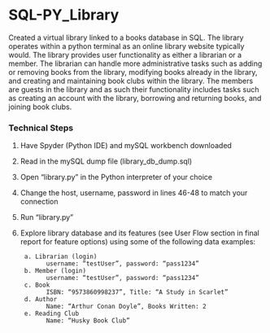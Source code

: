 # SQL-PY_Library

Created a virtual library linked to a books database in SQL. The library operates within a python terminal as an online library website typically would. The library 
provides user functionality as either a librarian or a member. The librarian can handle more administrative tasks such as adding or removing books from the library, 
modifying books already in the library, and creating and maintaining book clubs within the library. The members are guests in the library and as such their
functionality includes tasks such as creating an account with the library, borrowing and returning books, and joining book clubs.


### Technical Steps
1. Have Spyder (Python IDE) and mySQL workbench downloaded

2. Read in the mySQL dump file (library_db_dump.sql)

3. Open “library.py” in the Python interpreter of your choice

4. Change the host, username, password in lines 46-48 to match your connection

5. Run “library.py”

6. Explore library database and its features (see User Flow section in final report for feature options) using some of the following data examples:

        a. Librarian (login)
              username: “testUser”, password: “pass1234”
        b. Member (login)
              username: “testUser”, password: “pass1234”
        c. Book
              ISBN: “9573860998237”, Title: “A Study in Scarlet”
        d. Author
              Name: “Arthur Conan Doyle”, Books Written: 2
        e. Reading Club
              Name: “Husky Book Club”

